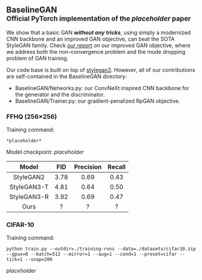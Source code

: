 ## BaselineGAN<br><sub>Official PyTorch implementation of the *placeholder* paper</sub>

We show that a basic GAN ***without any tricks***, using simply a modernized CNN backbone and an improved GAN objective, can beat the SOTA StyleGAN family. Check [our report](https://cs.brown.edu/people/ycheng79/csci1952qs23/Top_Project_1_Nick%20Huang_Jayden%20Yi_Convergence%20of%20Relativistic%20GANs%20With%20Zero-Centered%20Gradient%20Penalties.pdf) on our improved GAN objective, where we address both the non-convergence problem and the mode dropping problem of GAN training.

Our code base is built on top of [stylegan3](https://github.com/NVlabs/stylegan3). However, all of our contributions are self-contained in the BaselineGAN directory:
- BaselineGAN/Networks.py: our ConvNeXt inspired CNN backbone for the generator and the discriminator.
- BaselineGAN/Trainer.py: our gradient-penalized RpGAN objective.

### FFHQ (256×256)

Training command:
```
*placeholder*
```

Model checkpoint: *placeholder*

| Model | FID | Precision | Recall
|:--:|:--:|:--:|:--:|
| StyleGAN2 | 3.78 | 0.69 | 0.43 |
| StyleGAN3-T | 4.81 | 0.64 | 0.50 |
| StyleGAN3-R | 3.92 | 0.69 | 0.47 |
| Ours | ? | ? | ? |

### CIFAR-10

Training command:
```
python train.py --outdir=./training-runs --data=./datasets/cifar10.zip --gpus=8 --batch=512 --mirror=1 --aug=1 --cond=1 --preset=cifar --tick=1 --snap=200
```

*placeholder*